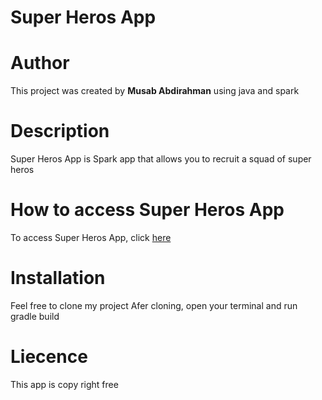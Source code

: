 # Super Heros App

# Author
This project was created by **Musab Abdirahman** using java and spark

# Description
Super Heros App is Spark app that allows you to recruit a squad of super heros

# How to access Super Heros App
To access Super Heros App, click [here](https://fast-everglades-42875.herokuapp.com/)

# Installation
Feel free to clone my project
Afer cloning, open your terminal and run gradle build

# Liecence
This app is copy right free
